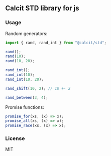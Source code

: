 ## Calcit STD library for js

### Usage

Random generators:

```js
import { rand, rand_int } from "@calcit/std";

rand();
rand(10);
rand(10, 20);

rand_int();
rand_int(10);
rand_int(10, 20);

rand_shift(10, 2); // 10 +- 2

rand_between(3, 4);
```

Promise functions:

```js
promise_for(xs, (x) => x);
promise_all(xs, (x) => x);
promise_race(xs, (x) => x);
```

### License

MIT
